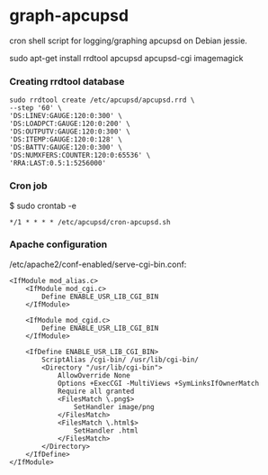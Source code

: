 # graph-apcupsd
cron shell script for logging/graphing apcupsd on Debian jessie.

sudo apt-get install rrdtool apcupsd apcupsd-cgi imagemagick

### Creating rrdtool database ###
```
sudo rrdtool create /etc/apcupsd/apcupsd.rrd \
--step '60' \
'DS:LINEV:GAUGE:120:0:300' \
'DS:LOADPCT:GAUGE:120:0:200' \
'DS:OUTPUTV:GAUGE:120:0:300' \
'DS:ITEMP:GAUGE:120:0:128' \
'DS:BATTV:GAUGE:120:0:300' \
'DS:NUMXFERS:COUNTER:120:0:65536' \
'RRA:LAST:0.5:1:5256000'
```

### Cron job ###
$ sudo crontab -e
```
*/1 * * * * /etc/apcupsd/cron-apcupsd.sh
```

### Apache configuration ###
/etc/apache2/conf-enabled/serve-cgi-bin.conf:
```
<IfModule mod_alias.c>
    <IfModule mod_cgi.c>
        Define ENABLE_USR_LIB_CGI_BIN
    </IfModule>

    <IfModule mod_cgid.c>
        Define ENABLE_USR_LIB_CGI_BIN
    </IfModule>

    <IfDefine ENABLE_USR_LIB_CGI_BIN>
        ScriptAlias /cgi-bin/ /usr/lib/cgi-bin/
        <Directory "/usr/lib/cgi-bin">
            AllowOverride None
            Options +ExecCGI -MultiViews +SymLinksIfOwnerMatch
            Require all granted
            <FilesMatch \.png$>
                SetHandler image/png
            </FilesMatch>
            <FilesMatch \.html$>
                SetHandler .html
            </FilesMatch>
        </Directory>
    </IfDefine>
</IfModule>
```
